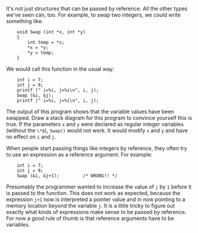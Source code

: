 It's not just structures that can be passed by reference. All the other types we've seen can, too.  For example, to swap two integers, we could write something like:

```code
    void Swap (int *x, int *y)
    {
        int temp = *x;
        *x = *y;
        *y = temp;
    }
```
We would call this function in the usual way:

```code
    int i = 7;
    int j = 9;
    printf (" i=%i, j=%i\n", i, j);
    Swap (&i, &j);
    printf (" i=%i, j=%i\n", i, j);
```
The output of this program shows that the variable values have been swapped.  Draw a stack diagram for this program to convince yourself this is true. If the parameters `x` and `y` were declared as regular integer variables (without the `\*`s), `Swap()` would not work.  It would modify `x` and `y` and have no effect on `i` and `j`.

When people start passing things like integers by reference, they often try to use an expression as a reference argument.  For example:

```code
    int i = 7;
    int j = 9;
    Swap (&i, &j+1);         /* WRONG!! */
```
Presumably the programmer wanted to increase the value of `j` by `1` before it is passed to the function. This does not work as expected, because the expression `j+1` now is interpreted a pointer value and in now pointing to a memory location beyond the variable `j`.  It is a little tricky to figure out exactly what kinds of expressions make sense to be passed by reference.  For now a good rule of thumb is that reference arguments have to be variables.